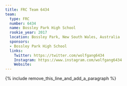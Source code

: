```yaml
---
title: FRC Team 6434
team:
  type: FRC
  number: 6434
  name: Bossley Park High School
  rookie_year: 2017
  location: Bossley Park, New South Wales, Australia
  sponsors:
  - Bossley Park High School
  links:
    Twitter: https://twitter.com/wolfgang6434
    Instagram: https://www.instagram.com/wolfgang6434
    Website:
---
```


{% include remove_this_line_and_add_a_paragraph %}